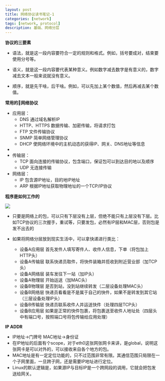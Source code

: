 ```yaml
---
layout: post
title: 网络协议读书笔记-1
categories: [network]
tags: [network, protocol]
description: 基础、网络分层
---
```


**协议的三要素**

- 语法，就是这一段内容要符合一定的规则和格式。例如，括号要成对，结束要使用分号等。

- 语义，就是这一段内容要代表某种意义。例如数字减去数字是有意义的，数字减去文本一般来说就没有意义。

- 顺序，就是先干啥，后干啥。例如，可以先加上某个数值，然后再减去某个数值。

**常用的网络协议**

- 应用层：
    - DNS 通过域名解析IP
    - HTTP、HTTPS 数据传输、加密传输，将请求打包
    - FTP 文件传输协议
    - SNMP 简单网络管理协议
    - DHCP 使网络环境中的主机动态的获得IP、网关、DNS地址等信息
- 
- 传输层：
    - TCP 面向连接的传输协议，包含端口，保证包可以到达目的地以及顺序
    - UDP 无连接传输
- 网络层：
    - IP 包含源IP地址，目的地IP地址
    - ARP 根据IP地址获取物理地址的一个TCP/IP协议

**程序是如何工作的**

![](http://www.z4a.net/images/2018/06/28/WechatIMG1529.jpg)

- 只要是网络上的包，可以只有下层没有上层，但绝不能只有上层没有下层。比如TCP协议的三次握手，重试等，只要发包，必然有IP层和MAC层，否则包是发不出去的

- 如果将网络分层放到现实生活中，可以拿快递进行类比：
    - 设备A应用层 首先发件人填写寄件人、收件人信息，下单（将包加上HTTP头）
    - 设备A传输层 联系快递员取件，将快件装箱并揽收到附近营业部（加TCP头）
    - 设备A网络层 装车发往下一站（加IP头）
    - 设备A物理层 开始运送（加MAC头）
    - 设备B物理层 是否到站，没到站继续转发（二层设备处理MAC头）
    - 设备B网络层 快递员看看是不是属于自己的快件，如果不是转发到其它站（三层设备处理IP头）
    - 设备B传输层 快递员联系收件人并运送快件（处理四层TCP头）
    - 设备B应用层 如果是正常的快件包裹，将包裹送至收件人地址处（四层头中有端口号，按照端口号将包传输给应用处理）

**IP ADDR**

- IP地址->门牌号 MAC地址->身份证
- 在IP地址的后面有个scope，对于eth0这张网张网卡来讲，是global，说明这张网卡是可以对外的，可以接收来自各个地方的包。
- MAC地址是有一定定位功能的，只不过范围非常有限。其通信范围只局限在一个子网里面，一旦跨子网，还是需要IP地址进行定位。
- Linux的默认逻辑是，如果源IP与目标IP是一个跨网段的调用，它就会把包发送给网关。